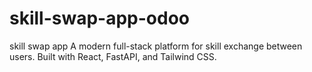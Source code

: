 # skill-swap-app-odoo
skill swap app A modern full-stack platform for skill exchange between users. Built with React, FastAPI, and Tailwind CSS.
